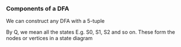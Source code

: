 ### Components of a DFA

We can construct any DFA with a 5-tuple

By Q, we mean all the states E.g. S0, S1, S2 and so on.
These form the nodes or  vertices in a state diagram

